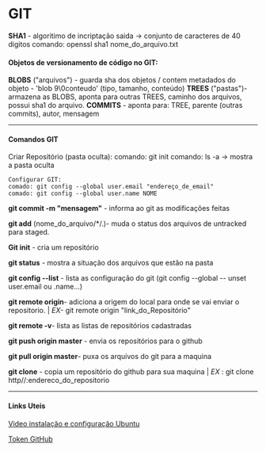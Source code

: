# GIT

**SHA1** - algoritimo de incriptação
	saida -> conjunto de caracteres de 40 digitos
	comando: openssl sha1 nome_do_arquivo.txt

#### Objetos de versionamento de código no GIT:

**BLOBS** ("arquivos") - guarda sha dos objetos / contem metadados do objeto - 'blob 9\0conteudo' (tipo, tamanho, conteúdo)
**TREES** ("pastas")- armazena as BLOBS, aponta para outras TREES, caminho dos arquivos, possui sha1 do arquivo.
**COMMITS** - aponta para: TREE, parente (outras commits), autor, mensagem
_________________________________________________________________________________________________________________________________

#### Comandos GIT
Criar Repositório (pasta oculta):
​comando: git init
​comando: ls -a -> mostra a pasta oculta

	Configurar GIT: 
	comado: git config --global user.email "endereço_de_email"
	comado: git config --global user.name NOME



**git commit -m "mensagem"** - informa ao git as modificações feitas

**git add** (nome_do_arquivo/*/.)- muda o status dos arquivos de untracked para staged.

**Git init** - cria um repositório 

**git status** - mostra a situação dos arquivos que estão na pasta

**git config --list** - lista as configuração do git (git config --global -- unset user.email ou .name...)

**git remote origin**- adiciona a origem do local para onde se vai enviar o repositorio. | *EX-* git remote origin "link_do_Repositório"

**git remote -v**- lista as listas de repositórios cadastradas

**git push origin master** - envia os repositórios para o github

**git pull origin master**- puxa os arquivos do git para a maquina

**git  clone** - copia um repositório do github para sua maquina | *EX* : git clone http//:endereco_do_repositorio  
_________________________________________________________________________________________________________________________________

#### Links Uteis
[Video instalação e configuração Ubuntu](https://www.youtube.com/watch?v=ZMgLZUYd8Cw&t=7s&ab_channel=ProgrammingKnowledge)

[Token GitHub](https://docs.github.com/en/authentication/keeping-your-account-and-data-secure/creating-a-personal-access-token)

